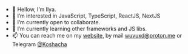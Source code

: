 - 👋 Hellow, I’m Ilya.
- 👀 I’m interested in JavaScript, TypeScript, ReactJS, NextJS
- 💞️ I’m currently open to collaborate.
- 🌱 I’m currently learning other frameworks and JS libs.
- 📫 You can reach me on my [website](https://hatsu.pro), by mail wuvuxd@proton.me or Telegram [@Koshacha](https://t.me/Koshacha)

<!---

- 
tlenkie/tlenkie is a ✨ special ✨ repository because its `README.md` (this file) appears on your GitHub profile.
You can click the Preview link to take a look at your changes.
--->
